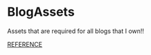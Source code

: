# BlogAssets
Assets that are required for all blogs that I own!!

[REFERENCE](https://tutorialzine.com/2014/09/cute-file-browser-jquery-ajax-php)